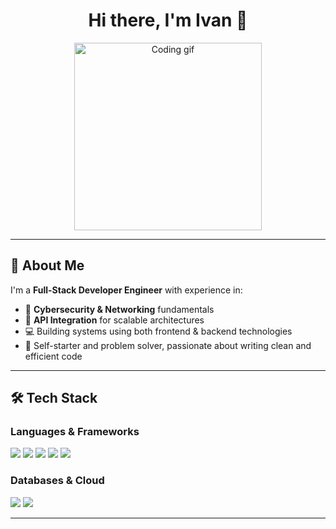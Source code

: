 <h1 align="center">Hi there, I'm Ivan 👋</h1>

<p align="center">
  <img src="https://i.pinimg.com/originals/4c/d6/ea/4cd6eaa599851725aa5a195d162fb20d.gif" width="300" alt="Coding gif">
</p>

---

## 🧠 About Me

I'm a **Full-Stack Developer Engineer** with experience in:

- 🔐 **Cybersecurity & Networking** fundamentals  
- 🧪 **API Integration** for scalable architectures  
- 💻 Building systems using both frontend & backend technologies  
- 🔧 Self-starter and problem solver, passionate about writing clean and efficient code

---

## 🛠️ Tech Stack

### Languages & Frameworks
<p>
  <img src="https://img.shields.io/badge/-Python-3776AB?logo=python&logoColor=white&style=for-the-badge" />
  <img src="https://img.shields.io/badge/-Rust-black?logo=rust&logoColor=orange&style=for-the-badge" />
  <img src="https://img.shields.io/badge/-JavaScript-F7DF1E?logo=javascript&logoColor=black&style=for-the-badge" />
  <img src="https://img.shields.io/badge/-Vue.js-4FC08D?logo=vue.js&logoColor=white&style=for-the-badge" />
  <img src="https://img.shields.io/badge/-Next.js-000000?logo=next.js&logoColor=white&style=for-the-badge" />
</p>

### Databases & Cloud
<p>
  <img src="https://img.shields.io/badge/-Firebase-FFCA28?logo=firebase&logoColor=black&style=for-the-badge" />
  <img src="https://img.shields.io/badge/-SQL-4479A1?logo=mysql&logoColor=white&style=for-the-badge" />
</p>

---


